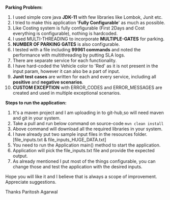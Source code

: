 **Parking Problem:**

1) I used simple core java **JDK-11** with few libraries like Lombok, Junit etc.
2) I tried to make this application '**Fully Configurable**' as much as possible.
3) Like Costing system is fully configurable (First 2Days and Cost everything is configurable), nothing is hardcoded.
4) I used MULTI-THREADING to incorporate **MULTIPLE-GATES** for parking.
5) **NUMBER OF PARKING GATES** is also configurable.
6) I tested with a file including **99961 commands** and noted the performance with multithreading by putting SLA logs.
7) There are separate service for each functionality.
8) I have hard-coded the Vehicle color to 'Red' as it is not present in the input param, however it can also be a part of input.
9) **Junit test cases** are written for each and every service, including all **positive** and **negative scenarios**.
10) **CUSTOM EXCEPTION** with ERROR_CODES and ERROR_MESSAGES are created and used in multiple exceptional scenarios.


**Steps to run the application:**

1) It's a maven project and I am uploading in to git-hub,so will need maven and git in your system.
2) Take a pull and run below command on source-code 
            `mvn clean install`
3)  Above command will download all the required libraries in your system.
4) I have already put two sample input files in the resources folder. [file_inputs.txt & file_inputs_HUGE_DATA.txt]
5) You need to run the Application main() method to start the application.
6) Application will pick the file_inputs.txt file and provide the expected output.
7) As already mentioned I put most of the things configurable, you can change those and test the application with the desired inputs.

Hope you will like it and I believe that is always a scope of improvement.
Appreciate suggestions.

Thanks
Paritosh Agarwal 